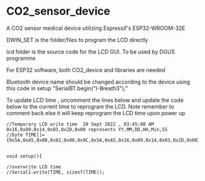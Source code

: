 # CO2_sensor_device
A CO2 sensor medical device utilizing Espressif's ESP32-WROOM-32E


DWIN_SET is the folder/files to program the LCD directly

lcd folder is the source code for the LCD GUI. To be used by DGUS programme

For ESP32 software, both CO2_device and libraries are needed

Bluetooth device name should be changed according to the device using this code in setup "SerialBT.begin("I-Breath3");"

To update LCD time , uncomment the lines below and update the code below to the current time to reprogram the LCD. Note remember to comment back else it will keep reprogram the LCD time upon power up



    //Temporary LCD write time  20 Sept 2022 , 03:45:00 AM  0x16,0x09,0x14,0x03,0x2D,0x00 represents YY,MM,DD,HH,Min,SS
    //byte TIME[]={0x5A,0xA5,0x0B,0x82,0x00,0x9C,0x5A,0xA5,0x16,0x09,0x14,0x03,0x2D,0x00};


    void setup(){

    //overwrite LCD time
    //Serial1.write(TIME, sizeof(TIME));
